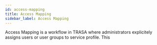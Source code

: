 ```yaml
---
id: access-mapping
title: Access Mapping
sidebar_label: Access Mapping
---
```


Access Mapping is a workflow in TRASA where administrators explicitely assigns users or user groups to service profile. This 
